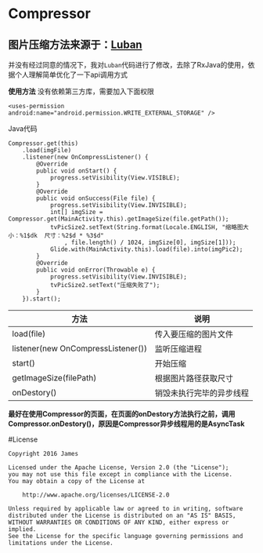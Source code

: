 # Compressor

图片压缩方法来源于：[Luban](https://github.com/Curzibn/Luban)
---

并没有经过同意的情况下，我对`Luban`代码进行了修改，去除了RxJava的使用，依据个人理解简单优化了一下api调用方式

**使用方法**
没有依赖第三方库，需要加入下面权限

    <uses-permission android:name="android.permission.WRITE_EXTERNAL_STORAGE" />

Java代码

    Compressor.get(this)
        .load(imgFile)
        .listener(new OnCompressListener() {
            @Override
            public void onStart() {
                progress.setVisibility(View.VISIBLE);
            }
            @Override
            public void onSuccess(File file) {
                progress.setVisibility(View.INVISIBLE);
                int[] imgSize = Compressor.get(MainActivity.this).getImageSize(file.getPath());
                tvPicSize2.setText(String.format(Locale.ENGLISH, "缩略图大小：%1$dk  尺寸：%2$d * %3$d"
                    , file.length() / 1024, imgSize[0], imgSize[1]));
                Glide.with(MainActivity.this).load(file).into(imgPic2);
            }
            @Override
            public void onError(Throwable e) {
                progress.setVisibility(View.INVISIBLE);
                tvPicSize2.setText("压缩失败了");
            }
        }).start();

|方法|说明|
|--|--|
|load(file)|传入要压缩的图片文件|
|listener(new OnCompressListener())|监听压缩进程|
|start()|开始压缩|
|getImageSize(filePath)|根据图片路径获取尺寸|
|onDestory()|销毁未执行完毕的异步线程|

**最好在使用Compressor的页面，在页面的onDestory方法执行之前，调用Compressor.onDestory()，原因是Compressor异步线程用的是AsyncTask**

#License


    Copyright 2016 James

    Licensed under the Apache License, Version 2.0 (the "License");
    you may not use this file except in compliance with the License.
    You may obtain a copy of the License at

        http://www.apache.org/licenses/LICENSE-2.0

    Unless required by applicable law or agreed to in writing, software
    distributed under the License is distributed on an "AS IS" BASIS,
    WITHOUT WARRANTIES OR CONDITIONS OF ANY KIND, either express or implied.
    See the License for the specific language governing permissions and
    limitations under the License.

